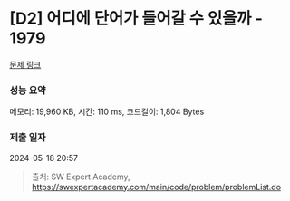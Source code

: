 # [D2] 어디에 단어가 들어갈 수 있을까 - 1979 

[문제 링크](https://swexpertacademy.com/main/code/problem/problemDetail.do?contestProbId=AV5PuPq6AaQDFAUq) 

### 성능 요약

메모리: 19,960 KB, 시간: 110 ms, 코드길이: 1,804 Bytes

### 제출 일자

2024-05-18 20:57



> 출처: SW Expert Academy, https://swexpertacademy.com/main/code/problem/problemList.do